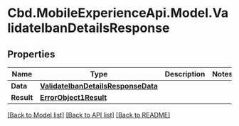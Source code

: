 # Cbd.MobileExperienceApi.Model.ValidateIbanDetailsResponse

## Properties

Name | Type | Description | Notes
------------ | ------------- | ------------- | -------------
**Data** | [**ValidateIbanDetailsResponseData**](ValidateIbanDetailsResponseData.md) |  | 
**Result** | [**ErrorObject1Result**](ErrorObject1Result.md) |  | 

[[Back to Model list]](../README.md#documentation-for-models) [[Back to API list]](../README.md#documentation-for-api-endpoints) [[Back to README]](../README.md)


